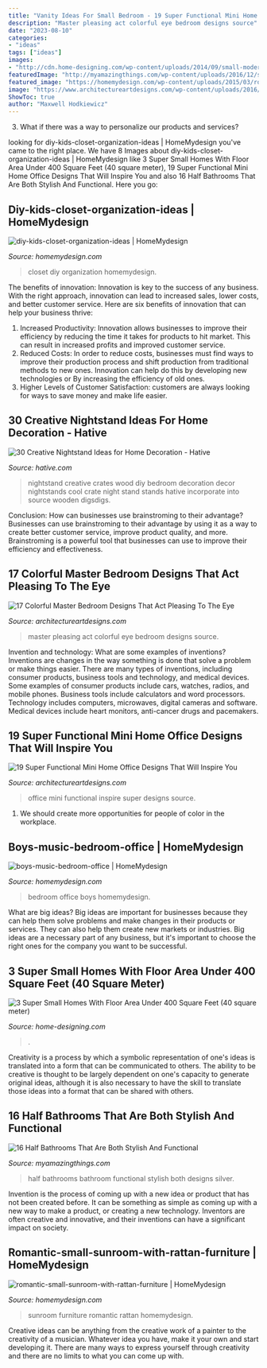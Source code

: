 ```yaml
---
title: "Vanity Ideas For Small Bedroom - 19 Super Functional Mini Home Office Designs That Will Inspire You"
description: "Master pleasing act colorful eye bedroom designs source"
date: "2023-08-10"
categories:
- "ideas"
tags: ["ideas"]
images:
- "http://cdn.home-designing.com/wp-content/uploads/2014/09/small-modern-bathroom.jpg"
featuredImage: "http://myamazingthings.com/wp-content/uploads/2016/12/silver.jpg"
featured_image: "https://homemydesign.com/wp-content/uploads/2015/03/romantic-small-sunroom-with-rattan-furniture.jpg"
image: "https://www.architectureartdesigns.com/wp-content/uploads/2016/05/8-3-630x840.jpeg"
ShowToc: true
author: "Maxwell Hodkiewicz"
---
```



3. What if there was a way to personalize our products and services?

	

		
looking for diy-kids-closet-organization-ideas | HomeMydesign you've came to the right place. We have 8 Images about diy-kids-closet-organization-ideas | HomeMydesign like 3 Super Small Homes With Floor Area Under 400 Square Feet (40 square meter), 19 Super Functional Mini Home Office Designs That Will Inspire You and also 16 Half Bathrooms That Are Both Stylish And Functional. Here you go:
		
    
## Diy-kids-closet-organization-ideas | HomeMydesign

<img loading=lazy src="https://homemydesign.com/wp-content/uploads/2015/12/diy-kids-closet-organization-ideas.jpg" onerror="this.onerror=null;this.src='https://tse4.mm.bing.net/th?id=OIP.yYpspr1RetT4Sd-WcwkpkAHaLH&amp;pid=15.1';" alt="diy-kids-closet-organization-ideas | HomeMydesign">

_Source: homemydesign.com_

>closet diy organization homemydesign. 

	

The benefits of innovation:
Innovation is key to the success of any business. With the right approach, innovation can lead to increased sales, lower costs, and better customer service. Here are six benefits of innovation that can help your business thrive: 
1. Increased Productivity: Innovation allows businesses to improve their efficiency by reducing the time it takes for products to hit market. This can result in increased profits and improved customer service. 
2. Reduced Costs: In order to reduce costs, businesses must find ways to improve their production process and shift production from traditional methods to new ones. Innovation can help do this by developing new technologies or By increasing the efficiency of old ones. 
3. Higher Levels of Customer Satisfaction: customers are always looking for ways to save money and make life easier.

    
## 30 Creative Nightstand Ideas For Home Decoration - Hative

<img loading=lazy src="https://hative.com/wp-content/uploads/2014/06/nightstand-ideas/27-creative-nightstand-ideas.jpg" onerror="this.onerror=null;this.src='https://tse2.mm.bing.net/th?id=OIP.hLA0CF-BklcYrnRvJzARkAHaJ4&amp;pid=15.1';" alt="30 Creative Nightstand Ideas for Home Decoration - Hative">

_Source: hative.com_

>nightstand creative crates wood diy bedroom decoration decor nightstands cool crate night stand stands hative incorporate into source wooden digsdigs. 

	

Conclusion: How can businesses use brainstroming to their advantage?
Businesses can use brainstroming to their advantage by using it as a way to create better customer service, improve product quality, and more. Brainstroming is a powerful tool that businesses can use to improve their efficiency and effectiveness.

    
## 17 Colorful Master Bedroom Designs That Act Pleasing To The Eye

<img loading=lazy src="https://www.architectureartdesigns.com/wp-content/uploads/2016/05/8-3-630x840.jpeg" onerror="this.onerror=null;this.src='https://tse1.mm.bing.net/th?id=OIP.6Ya2DvQSCctLlee5PFGoKgHaJ4&amp;pid=15.1';" alt="17 Colorful Master Bedroom Designs That Act Pleasing To The Eye">

_Source: architectureartdesigns.com_

>master pleasing act colorful eye bedroom designs source. 

	

Invention and technology: What are some examples of inventions?
Inventions are changes in the way something is done that solve a problem or make things easier. There are many types of inventions, including consumer products, business tools and technology, and medical devices. Some examples of consumer products include cars, watches, radios, and mobile phones. Business tools include calculators and word processors. Technology includes computers, microwaves, digital cameras and software. Medical devices include heart monitors, anti-cancer drugs and pacemakers.

    
## 19 Super Functional Mini Home Office Designs That Will Inspire You

<img loading=lazy src="https://www.architectureartdesigns.com/wp-content/uploads/2016/08/16-31.jpg" onerror="this.onerror=null;this.src='https://tse2.mm.bing.net/th?id=OIP.2kSgiMvQbLxJjYLsANP7IQAAAA&amp;pid=15.1';" alt="19 Super Functional Mini Home Office Designs That Will Inspire You">

_Source: architectureartdesigns.com_

>office mini functional inspire super designs source. 

	

1. We should create more opportunities for people of color in the workplace.

    
## Boys-music-bedroom-office | HomeMydesign

<img loading=lazy src="https://homemydesign.com/wp-content/uploads/2014/11/boys-music-bedroom-office.jpg" onerror="this.onerror=null;this.src='https://tse2.mm.bing.net/th?id=OIP.uqYyKQjvoXBIgj10ZeGXaQHaLH&amp;pid=15.1';" alt="boys-music-bedroom-office | HomeMydesign">

_Source: homemydesign.com_

>bedroom office boys homemydesign. 

	

What are big ideas?
Big ideas are important for businesses because they can help them solve problems and make changes in their products or services. They can also help them create new markets or industries. Big ideas are a necessary part of any business, but it's important to choose the right ones for the company you want to be successful.

    
## 3 Super Small Homes With Floor Area Under 400 Square Feet (40 Square Meter)

<img loading=lazy src="http://cdn.home-designing.com/wp-content/uploads/2014/09/small-modern-bathroom.jpg" onerror="this.onerror=null;this.src='https://tse4.mm.bing.net/th?id=OIP.Et_I6clem6h-oC32_Q6PegHaJ3&amp;pid=15.1';" alt="3 Super Small Homes With Floor Area Under 400 Square Feet (40 square meter)">

_Source: home-designing.com_

>. 

	

Creativity is a process by which a symbolic representation of one's ideas is translated into a form that can be communicated to others. The ability to be creative is thought to be largely dependent on one's capacity to generate original ideas, although it is also necessary to have the skill to translate those ideas into a format that can be shared with others.

    
## 16 Half Bathrooms That Are Both Stylish And Functional

<img loading=lazy src="http://myamazingthings.com/wp-content/uploads/2016/12/silver.jpg" onerror="this.onerror=null;this.src='https://tse4.mm.bing.net/th?id=OIP.u_OutQajsrjcBYVqYw13ogHaLG&amp;pid=15.1';" alt="16 Half Bathrooms That Are Both Stylish And Functional">

_Source: myamazingthings.com_

>half bathrooms bathroom functional stylish both designs silver. 

	

Invention is the process of coming up with a new idea or product that has not been created before. It can be something as simple as coming up with a new way to make a product, or creating a new technology. Inventors are often creative and innovative, and their inventions can have a significant impact on society.

    
## Romantic-small-sunroom-with-rattan-furniture | HomeMydesign

<img loading=lazy src="https://homemydesign.com/wp-content/uploads/2015/03/romantic-small-sunroom-with-rattan-furniture.jpg" onerror="this.onerror=null;this.src='https://tse3.mm.bing.net/th?id=OIP.ProkVwmM4U0O5QGtaCOBDwHaLM&amp;pid=15.1';" alt="romantic-small-sunroom-with-rattan-furniture | HomeMydesign">

_Source: homemydesign.com_

>sunroom furniture romantic rattan homemydesign. 

	

Creative ideas can be anything from the creative work of a painter to the creativity of a musician. Whatever idea you have, make it your own and start developing it. There are many ways to express yourself through creativity and there are no limits to what you can come up with.

